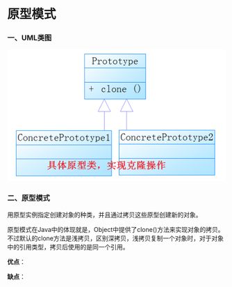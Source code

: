 # 原型模式

### 一、UML类图

![](./image/snipaste_20180801_165056.png)

### 二、原型模式

用原型实例指定创建对象的种类，并且通过拷贝这些原型创建新的对象。

原型模式在Java中的体现就是，Object中提供了clone()方法来实现对象的拷贝。不过默认的clone方法是浅拷贝，区别深拷贝，浅拷贝复制一个对象时，对于对象中的引用类型，拷贝后使用的是同一个引用。

**优点**：

**缺点**：